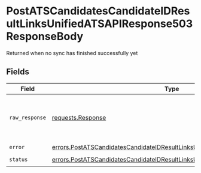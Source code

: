 # PostATSCandidatesCandidateIDResultLinksUnifiedATSAPIResponse503ResponseBody

Returned when no sync has finished successfully yet


## Fields

| Field                                                                                                                                                                        | Type                                                                                                                                                                         | Required                                                                                                                                                                     | Description                                                                                                                                                                  |
| ---------------------------------------------------------------------------------------------------------------------------------------------------------------------------- | ---------------------------------------------------------------------------------------------------------------------------------------------------------------------------- | ---------------------------------------------------------------------------------------------------------------------------------------------------------------------------- | ---------------------------------------------------------------------------------------------------------------------------------------------------------------------------- |
| `raw_response`                                                                                                                                                               | [requests.Response](https://requests.readthedocs.io/en/latest/api/#requests.Response)                                                                                        | :heavy_minus_sign:                                                                                                                                                           | Raw HTTP response; suitable for custom response parsing                                                                                                                      |
| `error`                                                                                                                                                                      | [errors.PostATSCandidatesCandidateIDResultLinksUnifiedATSAPIResponse503Error](../../models/errors/postatscandidatescandidateidresultlinksunifiedatsapiresponse503error.md)   | :heavy_check_mark:                                                                                                                                                           | N/A                                                                                                                                                                          |
| `status`                                                                                                                                                                     | [errors.PostATSCandidatesCandidateIDResultLinksUnifiedATSAPIResponse503Status](../../models/errors/postatscandidatescandidateidresultlinksunifiedatsapiresponse503status.md) | :heavy_check_mark:                                                                                                                                                           | N/A                                                                                                                                                                          |